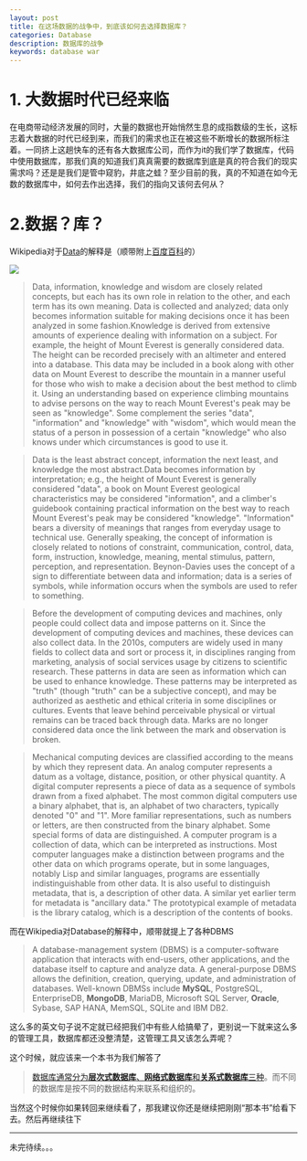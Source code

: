 ```yaml
---
layout: post
title: 在这场数据的战争中，到底该如何去选择数据库？
categories: Database
description: 数据库的战争
keywords: database war
---
```

# **1. 大数据时代已经来临** #

在电商带动经济发展的同时，大量的数据也开始悄然生息的成指数级的生长，这标志着大数据的时代已经到来，而我们的需求也正在被这些不断增长的数据所标注着。一同挤上这趟快车的还有各大数据库公司，而作为it的我们学了数据库，代码中使用数据库，那我们真的知道我们真真需要的数据库到底是真的符合我们的现实需求吗？还是是我们是管中窥豹，井底之蛙？至少目前的我，真的不知道在如今无数的数据库中，如何去作出选择，我们的指向又该何去何从？

# **2.数据？库？** #
Wikipedia对于[Data](https://en.wikipedia.org/wiki/Data)的解释是（顺带附上[百度百科](https://baike.baidu.com/item/%E6%95%B0%E6%8D%AE/5947370)的）

![](https://upload.wikimedia.org/wikipedia/commons/thumb/c/cb/Postgres_Query.jpg/330px-Postgres_Query.jpg)
> Data, information, knowledge and wisdom are closely related concepts, but each has its own role in relation to the other, and each term has its own meaning. Data is collected and analyzed; data only becomes information suitable for making decisions once it has been analyzed in some fashion.Knowledge is derived from extensive amounts of experience dealing with information on a subject. For example, the height of Mount Everest is generally considered data. The height can be recorded precisely with an altimeter and entered into a database. This data may be included in a book along with other data on Mount Everest to describe the mountain in a manner useful for those who wish to make a decision about the best method to climb it. Using an understanding based on experience climbing mountains to advise persons on the way to reach Mount Everest's peak may be seen as "knowledge". Some complement the series "data", "information" and "knowledge" with "wisdom", which would mean the status of a person in possession of a certain "knowledge" who also knows under which circumstances is good to use it.


> Data is the least abstract concept, information the next least, and knowledge the most abstract.Data becomes information by interpretation; e.g., the height of Mount Everest is generally considered "data", a book on Mount Everest geological characteristics may be considered "information", and a climber's guidebook containing practical information on the best way to reach Mount Everest's peak may be considered "knowledge". "Information" bears a diversity of meanings that ranges from everyday usage to technical use. Generally speaking, the concept of information is closely related to notions of constraint, communication, control, data, form, instruction, knowledge, meaning, mental stimulus, pattern, perception, and representation. Beynon-Davies uses the concept of a sign to differentiate between data and information; data is a series of symbols, while information occurs when the symbols are used to refer to something.


> Before the development of computing devices and machines, only people could collect data and impose patterns on it. Since the development of computing devices and machines, these devices can also collect data. In the 2010s, computers are widely used in many fields to collect data and sort or process it, in disciplines ranging from marketing, analysis of social services usage by citizens to scientific research. These patterns in data are seen as information which can be used to enhance knowledge. These patterns may be interpreted as "truth" (though "truth" can be a subjective concept), and may be authorized as aesthetic and ethical criteria in some disciplines or cultures. Events that leave behind perceivable physical or virtual remains can be traced back through data. Marks are no longer considered data once the link between the mark and observation is broken.


> Mechanical computing devices are classified according to the means by which they represent data. An analog computer represents a datum as a voltage, distance, position, or other physical quantity. A digital computer represents a piece of data as a sequence of symbols drawn from a fixed alphabet. The most common digital computers use a binary alphabet, that is, an alphabet of two characters, typically denoted "0" and "1". More familiar representations, such as numbers or letters, are then constructed from the binary alphabet. Some special forms of data are distinguished. A computer program is a collection of data, which can be interpreted as instructions. Most computer languages make a distinction between programs and the other data on which programs operate, but in some languages, notably Lisp and similar languages, programs are essentially indistinguishable from other data. It is also useful to distinguish metadata, that is, a description of other data. A similar yet earlier term for metadata is "ancillary data." The prototypical example of metadata is the library catalog, which is a description of the contents of books.

而在Wikipedia对Database的解释中，顺带就提上了各种DBMS
> A database-management system (DBMS) is a computer-software application that interacts with end-users, other applications, and the database itself to capture and analyze data. A general-purpose DBMS allows the definition, creation, querying, update, and administration of databases. Well-known DBMSs include **MySQL**, PostgreSQL, EnterpriseDB, **MongoDB**, MariaDB, Microsoft SQL Server, **Oracle**, Sybase, SAP HANA, MemSQL, SQLite and IBM DB2.

这么多的英文句子说不定就已经把我们中有些人给搞晕了，更别说一下就来这么多的管理工具，数据库都还没整清楚，这管理工具又该怎么弄呢？

这个时候，就应该来一个本书为我们解答了

> [数据库通常分为**层次式数据库**、**网络式数据库**和**关系式数据库**三种](https://baike.baidu.com/item/%E6%95%B0%E6%8D%AE%E5%BA%93#5)。而不同的数据库是按不同的数据结构来联系和组织的。

当然这个时候你如果转回来继续看了，那我建议你还是继续把刚刚“那本书”给看下去。然后再继续往下

----------
未完待续。。。



